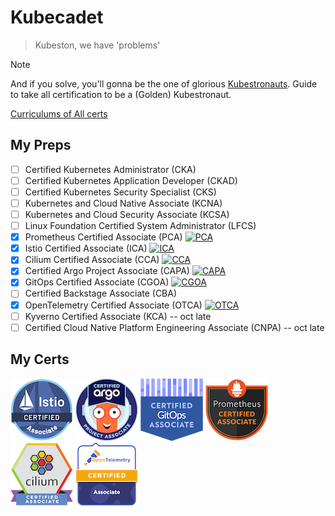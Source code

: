 # Kubecadet

> Kubeston, we have 'problems'

> [!NOTE]
> And if you solve, you'll gonna be the one of glorious [Kubestronauts](https://www.cncf.io/training/kubestronaut/).
> Guide to take all certification to be a (Golden) Kubestronaut.

[Curriculums of All certs](https://github.com/cncf/curriculum)

## My Preps

- [ ] Certified Kubernetes Administrator (CKA)
- [ ] Certified Kubernetes Application Developer (CKAD)
- [ ] Certified Kubernetes Security Specialist (CKS)
- [ ] Kubernetes and Cloud Native Associate (KCNA)
- [ ] Kubernetes and Cloud Security Associate (KCSA)
- [ ] Linux Foundation Certified System Administrator (LFCS)
- [x] Prometheus Certified Associate (PCA) [![PCA](https://img.shields.io/badge/PCA-Prep-E6522C.svg?logo=prometheus)](./pca/)
- [x] Istio Certified Associate (ICA) [![ICA](https://img.shields.io/badge/ICA-Prep-4466BB.svg?logo=istio)](./ica/)
- [x] Cilium Certified Associate (CCA) [![CCA](https://img.shields.io/badge/CCA-Prep-F8C517.svg?logo=cilium)](./cca/)
- [x] Certified Argo Project Associate (CAPA) [![CAPA](https://img.shields.io/badge/CAPA-Prep-EF7B4D.svg?logo=argo)](./capa/)
- [x] GitOps Certified Associate (CGOA) [![CGOA](https://img.shields.io/badge/CGOA-Prep-F05032.svg?logo=git)](./cgoa/)
- [ ] Certified Backstage Associate (CBA)
- [x] OpenTelemetry Certified Associate (OTCA) [![OTCA](https://img.shields.io/badge/OTCA-Prep-000000.svg?logo=opentelemetry)](./otca/)
- [ ] Kyverno Certified Associate (KCA) -- oct late
- [ ] Certified Cloud Native Platform Engineering Associate (CNPA) -- oct late

## My Certs

[![ica-badge](./assets/ica-istio-certified-associate.png)](https://www.credly.com/badges/d95ddbda-f504-4b5b-8a11-3b2f68c3ea1c/public_url)
[![capa-badge](./assets/capa-certified-argo-project-associate.png)](https://www.credly.com/badges/0d44547d-76b8-4524-9d77-2da88e9f71aa/public_url)
[![cgoa-badge](./assets/cgoa-certified-gitops-associate.png)](https://www.credly.com/badges/d5c0c5eb-8ede-4605-a876-0b5ad82abbef/public_url)
[![pca-badge](./assets/pca-prometheus-certified-associate.png)](https://www.credly.com/badges/0d44547d-76b8-4524-9d77-2da88e9f71aa/public_url)
[![cca-badge](./assets/cca-cilium-certified-associate.png)](https://www.credly.com/badges/bb9291ec-b18e-471c-8072-71a8f7e6230d/public_url)
[![otca-badge](./assets/otca-opentelemetry-certified-associate.png)](https://www.credly.com/badges/c8050094-a62d-49de-8dbc-103f343ed366/public_url)
